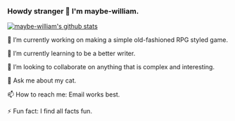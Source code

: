 ### Howdy stranger 👋 I'm maybe-william.

[![maybe-william's github stats](https://github-readme-stats.vercel.app/api?username=maybe-william&theme=darcula)](https://github.com/anuraghazra/github-readme-stats)

<!--
**maybe-william/maybe-william** is a ✨ _special_ ✨ repository because its `README.md` (this file) appears on your GitHub profile.

Here are some ideas to get you started:

-->

🔭 I’m currently working on making a simple old-fashioned RPG styled game.

🌱 I’m currently learning to be a better writer.

👯 I’m looking to collaborate on anything that is complex and interesting.

💬 Ask me about my cat.

📫 How to reach me: Email works best.

⚡ Fun fact: I find all facts fun.

